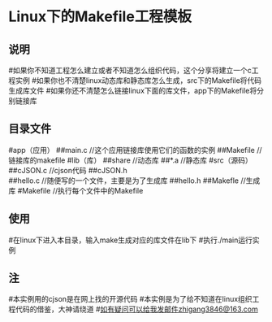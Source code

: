 Linux下的Makefile工程模板
===================

说明
----------
#如果你不知道工程怎么建立或者不知道怎么组织代码，这个分享将建立一个c工程实例
#如果你也不清楚linux动态库和静态库怎么生成，src下的Makefile将代码生成库文件
#如果你还不清楚怎么链接linux下面的库文件，app下的Makefile将分别链接库

目录文件
-----------
#app（应用）
##main.c 			//这个应用链接库使用它们的函数的实例
##Makefile			//链接库的makefile
#lib（库）
##share				//动态库
##*.a				//静态库
#src（源码）
##cJSON.c			//cjson代码
##cJSON.h			
##hello.c			//随便写的一个文件，主要是为了生成库
##hello.h
##Makefle			//生成库
#Makefile			//执行每个文件中的Makefile


使用
----------
#在linux下进入本目录，输入make生成对应的库文件在lib下
#执行./main运行实例


注
----------
#本实例用的cjson是在网上找的开源代码
#本实例是为了给不知道在linux组织工程代码的借鉴，大神请绕道
#如有疑问可以给我发邮件zhigang3846@163.com
